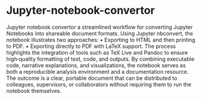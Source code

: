 # Jupyter-notebook-convertor
Jupyter notebook convertor
a streamlined workflow for converting Jupyter Notebooks into shareable document formats. Using Jupyter nbconvert, the notebook illustrates two approaches:
• 	Exporting to HTML and then printing to PDF.
• 	Exporting directly to PDF with LaTeX support.
The process highlights the integration of tools such as TeX Live and Pandoc to ensure high‑quality formatting of text, code, and outputs. By combining executable code, narrative explanations, and visualizations, the notebook serves as both a reproducible analysis environment and a documentation resource.
The outcome is a clear, portable document that can be distributed to colleagues, supervisors, or collaborators without requiring them to run the notebook themselves.
